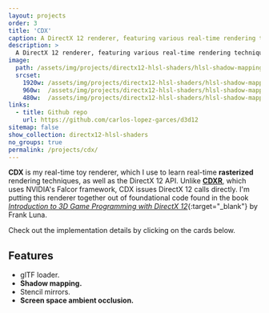 ```yaml
---
layout: projects
order: 3
title: 'CDX'
caption: A DirectX 12 renderer, featuring various real-time rendering techniques.
description: >
  A DirectX 12 renderer, featuring various real-time rendering techniques.
image: 
  path: /assets/img/projects/directx12-hlsl-shaders/hlsl-shadow-mapping.png
  srcset: 
    1920w: /assets/img/projects/directx12-hlsl-shaders/hlsl-shadow-mapping.png
    960w:  /assets/img/projects/directx12-hlsl-shaders/hlsl-shadow-mapping.png
    480w:  /assets/img/projects/directx12-hlsl-shaders/hlsl-shadow-mapping.png
links:
  - title: Github repo
    url: https://github.com/carlos-lopez-garces/d3d12
sitemap: false
show_collection: directx12-hlsl-shaders
no_groups: true
permalink: /projects/cdx/
---
```


**CDX** is my real-time toy renderer, which I use to learn real-time **rasterized** rendering techniques, as well as the DirectX 12 API. Unlike [**CDXR**](/projects/cdxr), which uses NVIDIA's Falcor framework, CDX issues DirectX 12 calls directly. I'm putting this renderer together out of foundational code found in the book [*Introduction to 3D Game Programming with DirectX 12*](https://www.d3dcoder.net/d3d12.htm){:target="_blank"} by Frank Luna.

Check out the implementation details by clicking on the cards below.

## Features

- glTF loader.
- **Shadow mapping.** 
- Stencil mirrors.
- **Screen space ambient occlusion.**